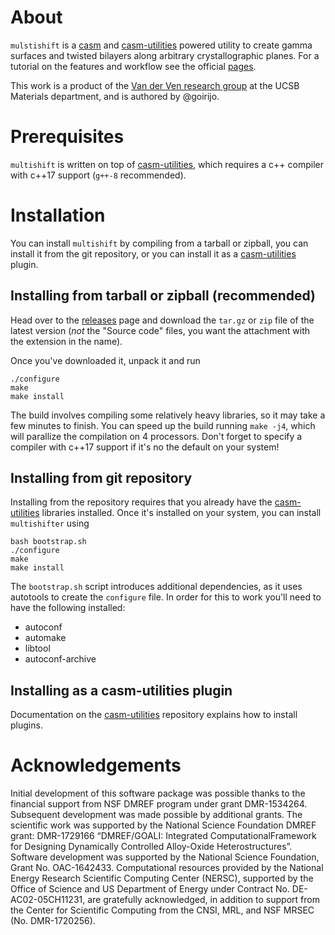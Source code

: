 # About
`mulstishift` is a [casm](https://github.com/prisms-center/CASMcode) and [casm-utilities](https://github.com/goirijo/casm-utilities) powered utility to create gamma surfaces and twisted bilayers along arbitrary crystallographic planes.
For a tutorial on the features and workflow see the official [pages](https://goirijo.github.io/multishifter).

This work is a product of the [Van der Ven research group](https://labs.materials.ucsb.edu/vanderven/anton/) at the UCSB Materials department, and is authored by @goirijo.


# Prerequisites
`multishift` is written on top of [casm-utilities](https://github.com/goirijo/casm-utilities), which requires a c++ compiler with c++17 support (`g++-8` recommended).

# Installation
You can install `multishift` by compiling from a tarball or zipball, you can install it from the git repository, or you can install it as a [casm-utilities](https://github.com/goirijo/casm-utilities) plugin.

## Installing from tarball or zipball (recommended)
Head over to the [releases](https://github.com/goirijo/multishifter/releases) page and download the `tar.gz` or `zip` file of the latest version (*not* the "Source code" files, you want the attachment with the extension in the name).

Once you've downloaded it, unpack it and run

    ./configure
    make
    make install
    
The build involves compiling some relatively heavy libraries, so it may take a few minutes to finish. You can speed up the build running `make -j4`, which will parallize the compilation on 4 processors.
Don't forget to specify a compiler with c++17 support if it's no the default on your system!

## Installing from git repository
Installing from the repository requires that you already have the [casm-utilities](https://github.com/goirijo/casm-utilities) libraries installed.
Once it's installed on your system, you can install `multishifter` using

    bash bootstrap.sh
    ./configure
    make
    make install
    
The `bootstrap.sh` script introduces additional dependencies, as it uses autotools to create the `configure` file. In order for this to work you'll need to have the following installed:

- autoconf
- automake
- libtool
- autoconf-archive

## Installing as a casm-utilities plugin
Documentation on the [casm-utilities](https://github.com/goirijo/casm-utilities) repository explains how to install plugins.

# Acknowledgements
Initial development of this software package was possible thanks to the financial support from NSF DMREF program under grant DMR-1534264.
Subsequent development was made possible by additional grants.
The scientific work was supported by the National Science Foundation DMREF grant: DMR-1729166 “DMREF/GOALI: Integrated ComputationalFramework for Designing Dynamically Controlled Alloy-Oxide Heterostructures”.
Software development was supported by the National Science Foundation, Grant No. OAC-1642433.
Computational resources provided by the National Energy Research Scientific Computing Center (NERSC), supported by the Office of Science and US Department of Energy under Contract No. DE-AC02-05CH11231, are gratefully acknowledged, in addition to support from the Center for Scientific Computing from the CNSI, MRL, and NSF MRSEC (No. DMR-1720256).

